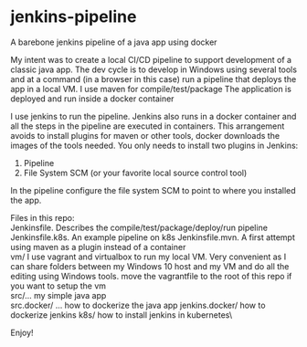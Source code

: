 # jenkins-pipeline
A barebone jenkins pipeline of a java app using docker

My intent was to create a local CI/CD pipeline to support development of a classic java app.
The dev cycle is to develop in Windows using several tools and at a command (in a browser in this case) run a pipeline that deploys the app in a local VM.
I use maven for compile/test/package
The application is deployed and run inside a docker container

I use jenkins to run the pipeline. Jenkins also runs in a docker container and all the steps in the pipeline are executed in containers. 
This arrangement avoids to install plugins for maven or other tools, docker downloads the images of the tools needed.
You only needs to install two plugins in Jenkins:
1. Pipeline 
2. File System SCM (or your favorite local source control tool)

In the pipeline configure the file system SCM to point to where you installed the app.

Files in this repo:\
Jenkinsfile. Describes the compile/test/package/deploy/run pipeline\
Jenkinsfile.k8s. An example pipeline on k8s
Jenkinsfile.mvn. A first attempt using maven as a plugin instead of a container\
vm/ I use vagrant and virtualbox to run my local VM. Very convenient as I can share folders between my Windows 10 host and my VM and do all the editing using Windows tools. move the vagrantfile to the root of this repo if you want to setup the vm\
src/... my simple java app\
src.docker/ ... how to dockerize the java app
jenkins.docker/ how to dockerize jenkins
k8s/ how to install jenkins in kubernetes\

Enjoy!
